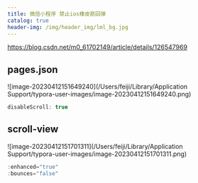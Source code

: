 ```yaml
---
title: 微信小程序 禁止ios橡皮筋回弹
catalog: true
header-img: /img/header_img/lml_bg.jpg
---
```


https://blog.csdn.net/m0_61702149/article/details/126547969

## pages.json

![image-20230412151649240](/Users/feiji/Library/Application Support/typora-user-images/image-20230412151649240.png)

```js
disableScroll: true
```

## scroll-view

![image-20230412151701311](/Users/feiji/Library/Application Support/typora-user-images/image-20230412151701311.png)

```js
:enhanced="true"
:bounces="false"
```

